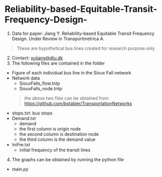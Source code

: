 # Reliability-based-Equitable-Transit-Frequency-Design-
1. Data for paper:
Jiang Y. Reliability-based Equitable Transit Frequency Design. Under Review in Transportmetrica A.
> These are hypothetical bus lines created for research purpose only
2. Contact: yujiang@dtu.dk
3. The following files are contained in the folder
- Figure of each individual bus line in the Sioux Fall network 
- Network data 
  - SiouxFalls_flow.tntp
  - SiouxFalls_node.tntp
  > the above two files can be obtained from https://github.com/bstabler/TransportationNetworks
- stops.txt: bus stops 
- Demand.txt
    * demand
    * the first column is origin node
    * the second column is destination node
    * the third column is the demand value
- IniFre.txt
    * initial frequency of the transit lines
4. The graphs can be obtained by running the python file
  - main.py


